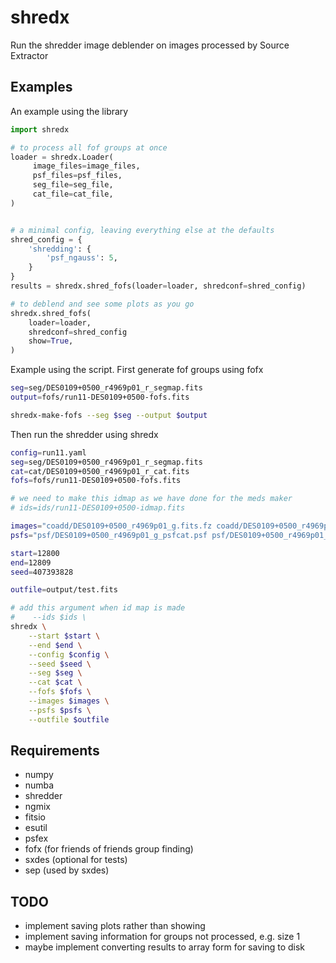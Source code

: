 # shredx
Run the shredder image deblender on images processed by Source Extractor

## Examples

An example using the library
```python
import shredx

# to process all fof groups at once
loader = shredx.Loader(
     image_files=image_files,
     psf_files=psf_files,
     seg_file=seg_file,
     cat_file=cat_file,
)


# a minimal config, leaving everything else at the defaults
shred_config = {
    'shredding': {
        'psf_ngauss': 5,
    }
}
results = shredx.shred_fofs(loader=loader, shredconf=shred_config)

# to deblend and see some plots as you go
shredx.shred_fofs(
    loader=loader,
    shredconf=shred_config
    show=True,
)
```


Example using the script.  First generate fof groups using fofx
```bash
seg=seg/DES0109+0500_r4969p01_r_segmap.fits
output=fofs/run11-DES0109+0500-fofs.fits

shredx-make-fofs --seg $seg --output $output
```

Then run the shredder using shredx
```bash
config=run11.yaml
seg=seg/DES0109+0500_r4969p01_r_segmap.fits
cat=cat/DES0109+0500_r4969p01_r_cat.fits
fofs=fofs/run11-DES0109+0500-fofs.fits

# we need to make this idmap as we have done for the meds maker
# ids=ids/run11-DES0109+0500-idmap.fits

images="coadd/DES0109+0500_r4969p01_g.fits.fz coadd/DES0109+0500_r4969p01_r.fits.fz coadd/DES0109+0500_r4969p01_i.fits.fz coadd/DES0109+0500_r4969p01_z.fits.fz"
psfs="psf/DES0109+0500_r4969p01_g_psfcat.psf psf/DES0109+0500_r4969p01_r_psfcat.psf psf/DES0109+0500_r4969p01_i_psfcat.psf psf/DES0109+0500_r4969p01_z_psfcat.psf"

start=12800
end=12809
seed=407393828

outfile=output/test.fits

# add this argument when id map is made
#    --ids $ids \
shredx \
    --start $start \
    --end $end \
    --config $config \
    --seed $seed \
    --seg $seg \
    --cat $cat \
    --fofs $fofs \
    --images $images \
    --psfs $psfs \
    --outfile $outfile
```

## Requirements

- numpy
- numba
- shredder
- ngmix
- fitsio
- esutil
- psfex
- fofx (for friends of friends group finding)
- sxdes (optional for tests)
- sep (used by sxdes)

## TODO
- implement saving plots rather than showing
- implement saving information for groups not processed, e.g.
  size 1
- maybe implement converting results to array form for saving
  to disk
